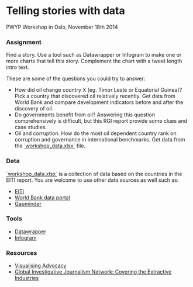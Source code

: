 Telling stories with data
================
PWYP Workshop in Oslo, November 18th 2014


### Assignment

Find a story. Use a tool such as Datawrapper or Infogram to make one or more charts that tell this story. Complement the chart with a tweet length intro text. 

These are some of the questions you could try to answer:

- How did oil change country X (eg. Timor Leste or Equatorial Guinea)? Pick a country that discovered oil relatively recently. Get data from World Bank and compare development indicators before and after the discovery of oil.
- Do governments benefit from oil? Answering this question comprehensively is difficult, but this RGI report provide some clues and case studies.
- Oil and corruption. How do the most oil dependent country rank on corruption and governance in international benchmarks. Get data from the [´workshop_data.xlsx´]() file.

### Data

[´workshop_data.xlsx´]() is a collection of data based on the countries in the EITI report. You are welcome to use other data sources as well such as:

- [EITI](https://eiti.org/countries/reports)
- [World Bank data portal]()
- [Gapminder](http://www.gapminder.org/data/) 


### Tools

- [Datawrapper](http://datawrapper.com)
- [Infogram](http://infogr.am)

### Resources

- [Visualising Advocacy](http://visualisingadvocacy.org/) 
- [Global Investigative Journalism Network: Covering the Extractive Industries](http://gijn.org/resources/covering-the-extractive-industries/)
